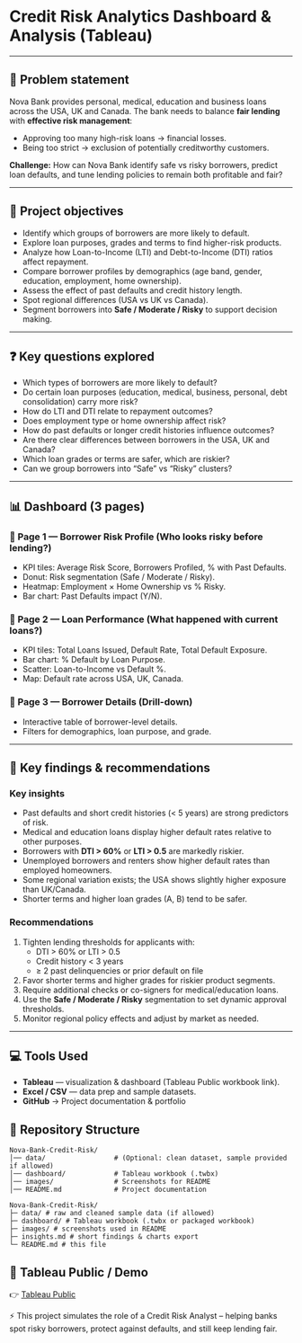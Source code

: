 # Credit Risk Analytics Dashboard & Analysis (Tableau)

---

## 📌 Problem statement

Nova Bank provides personal, medical, education and business loans across the USA, UK and Canada. The bank needs to balance **fair lending** with **effective risk management**:

- Approving too many high-risk loans → financial losses.  
- Being too strict → exclusion of potentially creditworthy customers.

**Challenge:** How can Nova Bank identify safe vs risky borrowers, predict loan defaults, and tune lending policies to remain both profitable and fair?

---

## 🎯 Project objectives

- Identify which groups of borrowers are more likely to default.  
- Explore loan purposes, grades and terms to find higher-risk products.  
- Analyze how Loan-to-Income (LTI) and Debt-to-Income (DTI) ratios affect repayment.  
- Compare borrower profiles by demographics (age band, gender, education, employment, home ownership).  
- Assess the effect of past defaults and credit history length.  
- Spot regional differences (USA vs UK vs Canada).  
- Segment borrowers into **Safe / Moderate / Risky** to support decision making.

---

## ❓ Key questions explored

- Which types of borrowers are more likely to default?  
- Do certain loan purposes (education, medical, business, personal, debt consolidation) carry more risk?  
- How do LTI and DTI relate to repayment outcomes?  
- Does employment type or home ownership affect risk?  
- How do past defaults or longer credit histories influence outcomes?  
- Are there clear differences between borrowers in the USA, UK and Canada?  
- Which loan grades or terms are safer, which are riskier?  
- Can we group borrowers into “Safe” vs “Risky” clusters?

---

## 📊 Dashboard (3 pages)

### 🔹 Page 1 — **Borrower Risk Profile** (Who looks risky before lending?)  
- KPI tiles: Average Risk Score, Borrowers Profiled, % with Past Defaults.  
- Donut: Risk segmentation (Safe / Moderate / Risky).  
- Heatmap: Employment × Home Ownership vs % Risky.  
- Bar chart: Past Defaults impact (Y/N).

### 🔹 Page 2 — **Loan Performance** (What happened with current loans?)  
- KPI tiles: Total Loans Issued, Default Rate, Total Default Exposure.  
- Bar chart: % Default by Loan Purpose.  
- Scatter: Loan-to-Income vs Default %.  
- Map: Default rate across USA, UK, Canada.

### 🔹 Page 3 — **Borrower Details** (Drill-down)  
- Interactive table of borrower-level details.  
- Filters for demographics, loan purpose, and grade.  

---

## 🔎 Key findings & recommendations

### Key insights
- Past defaults and short credit histories (< 5 years) are strong predictors of risk.  
- Medical and education loans display higher default rates relative to other purposes.  
- Borrowers with **DTI > 60%** or **LTI > 0.5** are markedly riskier.  
- Unemployed borrowers and renters show higher default rates than employed homeowners.  
- Some regional variation exists; the USA shows slightly higher exposure than UK/Canada.  
- Shorter terms and higher loan grades (A, B) tend to be safer.

### Recommendations
1. Tighten lending thresholds for applicants with:  
   - DTI > 60% or LTI > 0.5  
   - Credit history < 3 years  
   - ≥ 2 past delinquencies or prior default on file  
2. Favor shorter terms and higher grades for riskier product segments.  
3. Require additional checks or co-signers for medical/education loans.  
4. Use the **Safe / Moderate / Risky** segmentation to set dynamic approval thresholds.  
5. Monitor regional policy effects and adjust by market as needed.

---

## 💻 Tools Used

- **Tableau** — visualization & dashboard (Tableau Public workbook link).  
- **Excel / CSV** — data prep and sample datasets.  
- **GitHub** → Project documentation & portfolio



## 📂 Repository Structure
```
Nova-Bank-Credit-Risk/
│── data/                 # (Optional: clean dataset, sample provided if allowed)
│── dashboard/            # Tableau workbook (.twbx)
│── images/               # Screenshots for README
│── README.md             # Project documentation

Nova-Bank-Credit-Risk/
├─ data/ # raw and cleaned sample data (if allowed)
├─ dashboard/ # Tableau workbook (.twbx or packaged workbook)
├─ images/ # screenshots used in README
├─ insights.md # short findings & charts export
└─ README.md # this file
```
## 📍 Tableau Public / Demo
👉 [Tableau Public](https://public.tableau.com/app/profile/chinyere.obi8867/viz/Creditriskanalysis_17575058985000/RiskProfile)


⚡ This project simulates the role of a Credit Risk Analyst – helping banks spot risky borrowers, protect against defaults, and still keep lending fair.

